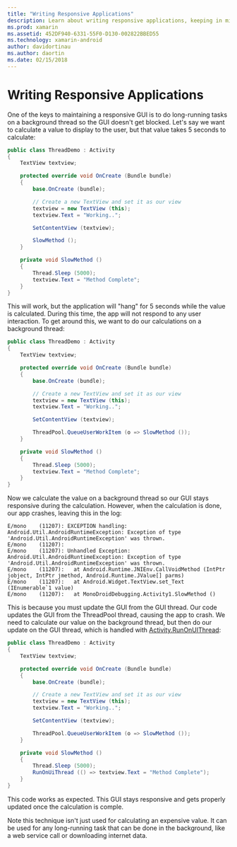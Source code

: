 ```yaml
---
title: "Writing Responsive Applications"
description: Learn about writing responsive applications, keeping in mind one of the keys to maintaining a responsive GUI is to do long-running tasks on a background thread.
ms.prod: xamarin
ms.assetid: 452DF940-6331-55F0-D130-002822BBED55
ms.technology: xamarin-android
author: davidortinau
ms.author: daortin
ms.date: 02/15/2018
---
```


# Writing Responsive Applications

One of the keys to maintaining a responsive GUI is to do long-running tasks
on a background thread so the GUI doesn't get blocked. Let's say we want to
calculate a value to display to the user, but that value takes 5 seconds to
calculate:

```csharp
public class ThreadDemo : Activity
{
    TextView textview;

    protected override void OnCreate (Bundle bundle)
    {
        base.OnCreate (bundle);

        // Create a new TextView and set it as our view
        textview = new TextView (this);
        textview.Text = "Working..";

        SetContentView (textview);

        SlowMethod ();
    }

    private void SlowMethod ()
    {
        Thread.Sleep (5000);
        textview.Text = "Method Complete";
    }
}
```

This will work, but the application will "hang" for 5 seconds while the value
is calculated. During this time, the app will not respond to any user
interaction. To get around this, we want to do our calculations on a background
thread:

```csharp
public class ThreadDemo : Activity
{
    TextView textview;

    protected override void OnCreate (Bundle bundle)
    {
        base.OnCreate (bundle);

        // Create a new TextView and set it as our view
        textview = new TextView (this);
        textview.Text = "Working..";

        SetContentView (textview);

        ThreadPool.QueueUserWorkItem (o => SlowMethod ());
    }

    private void SlowMethod ()
    {
        Thread.Sleep (5000);
        textview.Text = "Method Complete";
    }
}
```

Now we calculate the value on a background thread so our GUI stays responsive
during the calculation. However, when the calculation is done, our app crashes,
leaving this in the log:

```shell
E/mono    (11207): EXCEPTION handling: Android.Util.AndroidRuntimeException: Exception of type 'Android.Util.AndroidRuntimeException' was thrown.
E/mono    (11207):
E/mono    (11207): Unhandled Exception: Android.Util.AndroidRuntimeException: Exception of type 'Android.Util.AndroidRuntimeException' was thrown.
E/mono    (11207):   at Android.Runtime.JNIEnv.CallVoidMethod (IntPtr jobject, IntPtr jmethod, Android.Runtime.JValue[] parms)
E/mono    (11207):   at Android.Widget.TextView.set_Text (IEnumerable`1 value)
E/mono    (11207):   at MonoDroidDebugging.Activity1.SlowMethod ()
```

This is because you must update the GUI from the GUI thread. Our code updates
the GUI from the ThreadPool thread, causing the app to crash. We need to
calculate our value on the background thread, but then do our update on the GUI
thread, which is handled with [Activity.RunOnUIThread](xref:Android.App.Activity.RunOnUiThread*):

```csharp
public class ThreadDemo : Activity
{
    TextView textview;

    protected override void OnCreate (Bundle bundle)
    {
        base.OnCreate (bundle);

        // Create a new TextView and set it as our view
        textview = new TextView (this);
        textview.Text = "Working..";

        SetContentView (textview);

        ThreadPool.QueueUserWorkItem (o => SlowMethod ());
    }

    private void SlowMethod ()
    {
        Thread.Sleep (5000);
        RunOnUiThread (() => textview.Text = "Method Complete");
    }
}
```

This code works as expected. This GUI stays responsive and gets properly
updated once the calculation is comple.

Note this technique isn't just used for calculating an expensive value. It
can be used for any long-running task that can be done in the background, like a
web service call or downloading internet data.
